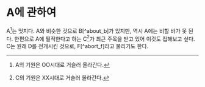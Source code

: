 # A에 관하여

A[^about_a]는 멋지다.
A와 비슷한 것으로 B[^about_b]가 있지만,
역시 A에는 비할 바가 못 된다.
한편으로 A에 필적한다고 하는
C[^about_c]가 최근 주목을 받고 있어
이것도 접해보고 싶다.
C는 원래 D를 전개시킨 것으로,
F[^abort_f]라고 불리기도 한다.

[^about_a]: A의 기원은 OO시대로 거슬러 올라간다.
[^about_c]: C의 기원은 XX시대로 거슬러 올라간다.
[^about_d]: D의 기원은 알려지지 않았다.
[^about_f]: F는 맛있다.
